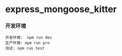 # express_mongoose_kitter

### 开发环境

    开发环境:  npm run dev
    生产环境: npm run pro
    测试: npm run test


